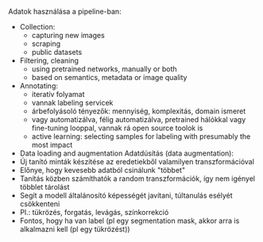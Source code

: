 Adatok használása a pipeline-ban:
- Collection:
	- capturing new images
	- scraping
	- public datasets
 - Filtering, cleaning
	 - using pretrained networks, manually or both
	 - based on semantics, metadata or image quality
- Annotating:
	- iteratív folyamat
	- vannak labeling servicek
	- árbefolyásoló tényezők: mennyiség, komplexitás, domain ismeret
	- vagy automatizálva, félig automatizálva, pretrained hálókkal vagy fine-tuning looppal, vannak rá open source toolok is
	- active learning: selecting samples for labeling with presumably the most impact
- Data loading and augmentation
Adatdúsítás (data augmentation):
- Új tanító minták készítése az eredetiekből valamilyen transzformációval
- Előnye, hogy kevesebb adatból csinálunk "többet"
- Tanítás közben számíthatók a random transzformációk, így nem igényel többlet tárolást
- Segít a modell általánosító képességét javítani, túltanulás esélyét csökkenteni
- Pl.: tükrözés, forgatás, levágás, színkorrekció
- Fontos, hogy ha van label (pl egy segmentation mask, akkor arra is alkalmazni kell (pl egy tükrözést))